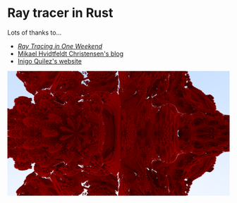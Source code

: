 # Ray tracer in Rust

Lots of thanks to...
- [_Ray Tracing in One Weekend_](https://raytracing.github.io/books/RayTracingInOneWeekend.html)
- [Mikael Hvidtfeldt Christensen's blog](http://blog.hvidtfeldts.net/index.php/2011/06/distance-estimated-3d-fractals-part-i/)
- [Inigo Quilez's website](https://iquilezles.org/)

![Ray traced image of mandelbulb](img/mandelbulb3.png)

